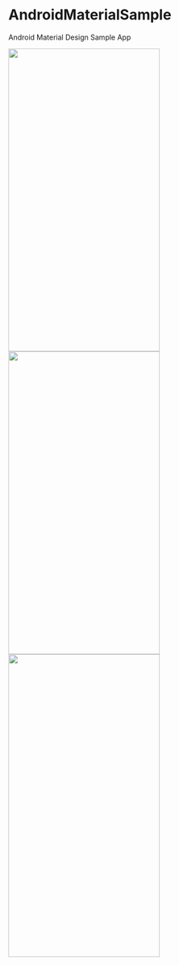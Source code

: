 # AndroidMaterialSample
Android Material Design Sample App

<img src="https://user-images.githubusercontent.com/87483405/128592573-df9dd72e-83a0-48d4-9bd2-36e3bde11ca3.jpg" width="300" height="600">

<img src="https://user-images.githubusercontent.com/87483405/128604832-311d6857-84a1-4fae-981e-fc18b265b646.jpg" width="300" height="600">

<img src="https://user-images.githubusercontent.com/87483405/128622246-9b34d9ce-d33b-45f8-b469-0c64f2e71f19.jpg" width="300" height="600">
